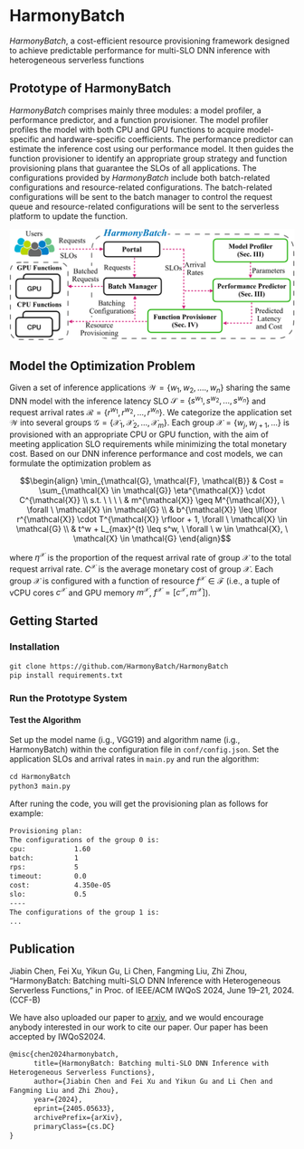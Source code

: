# HarmonyBatch

_HarmonyBatch_, a cost-efficient resource provisioning framework designed to achieve predictable performance for multi-SLO DNN inference with heterogeneous serverless functions

## Prototype of HarmonyBatch
_HarmonyBatch_  comprises mainly three modules: a model profiler, a performance predictor, and a function provisioner. The model profiler profiles the model with both CPU and GPU functions to acquire model-specific and hardware-specific coefficients. The performance predictor can estimate the inference cost using our performance model. It then guides the function provisioner to identify an appropriate group strategy and function provisioning plans that guarantee the SLOs of all applications. The configurations provided by _HarmonyBatch_ include both batch-related configurations and resource-related configurations. The batch-related configurations will be sent to the batch manager to control the request queue and resource-related configurations will be sent to the serverless platform to update the function. 

![](images/framework.png)


## Model the Optimization Problem
Given a set of inference applications 
$` \mathcal{W} = \{ w_{1}, w_{2}, ...., w_{n} \} `$ sharing the same DNN model with the inference latency SLO $`\mathcal{S} = \{ s^{w_1}, s^{w_2}, ..., s^{w_n} \}`$ and request arrival rates $`\mathcal{R} = \{ r^{w_1}, r^{w_2}, ..., r^{w_n} \}`$. We categorize the application set $\mathcal{W}$ into several groups $`\mathcal{G} = \{ \mathcal{X}_{1}, \mathcal{X}_{2}, ..., \mathcal{X}_{m} \}`$. Each group $`\mathcal{X} = \{w_{j}, w_{j+1}, ...\}`$ is provisioned with an appropriate CPU or GPU function, with the aim of meeting application SLO requirements while minimizing the total monetary cost. 
Based on our DNN inference performance and cost models, we can formulate the optimization problem as

```math
\begin{align}
    \min_{\mathcal{G}, \mathcal{F}, \mathcal{B}}  & Cost = \sum_{\mathcal{X} \in \mathcal{G}} \eta^{\mathcal{X}} \cdot C^{\mathcal{X}} \\
    s.t. \ \ \ \ 
    &  m^{\mathcal{X}} \geq M^{\mathcal{X}}, \  \forall \ \mathcal{X} \in \mathcal{G} \\
    & b^{\mathcal{X}} \leq \lfloor r^{\mathcal{X}} \cdot T^{\mathcal{X}} \rfloor + 1, \forall \ \mathcal{X} \in \mathcal{G} \\
    &  t^w + L_{max}^{t} \leq s^w, \  \forall \ w \in \mathcal{X}, \ \mathcal{X} \in \mathcal{G}
\end{align}
```
where $\eta^{\mathcal{X}}$ is the proportion of the request arrival rate of group $\mathcal{X}$ to the total request arrival rate. $C^{\mathcal{X}}$ is the average monetary cost of group $\mathcal{X}$.
Each group $\mathcal{X}$ is configured with a function of resource $f^{\mathcal{X}} \in \mathcal{F}$ (i.e., a tuple of vCPU cores $c^{\mathcal{X}}$ and GPU memory $m^{\mathcal{X}}$, $f^{\mathcal{X}} = [c^{\mathcal{X}}, m^{\mathcal{X}}]$).

## Getting Started

### Installation
```shell
git clone https://github.com/HarmonyBatch/HarmonyBatch
pip install requirements.txt
```

### Run the Prototype System

#### Test the Algorithm

Set up the model name (i.g., VGG19) and algorithm name (i.g., HarmonyBatch) within the configuration file in `conf/config.json`.
Set the application SLOs and arrival rates in `main.py` and run the algorithm: 
```python
cd HarmonyBatch
python3 main.py
```
After runing the code, you will get the provisioning plan as follows for example:
```
Provisioning plan:
The configurations of the group 0 is:
cpu:            1.60
batch:          1
rps:            5
timeout:        0.0
cost:           4.350e-05
slo:            0.5
----
The configurations of the group 1 is:
...
```


## Publication

Jiabin Chen, Fei Xu, Yikun Gu, Li Chen, Fangming Liu, Zhi Zhou, “HarmonyBatch: Batching multi-SLO DNN Inference with Heterogeneous Serverless Functions,” in Proc. of IEEE/ACM IWQoS 2024, June 19–21, 2024. (CCF-B)

We have also uploaded our paper to [arxiv](http://arxiv.org/abs/2405.05633), and we would encourage anybody interested in our work to cite our paper. Our paper has been accepted by IWQoS2024.

```
@misc{chen2024harmonybatch,
      title={HarmonyBatch: Batching multi-SLO DNN Inference with Heterogeneous Serverless Functions}, 
      author={Jiabin Chen and Fei Xu and Yikun Gu and Li Chen and Fangming Liu and Zhi Zhou},
      year={2024},
      eprint={2405.05633},
      archivePrefix={arXiv},
      primaryClass={cs.DC}
}
```

